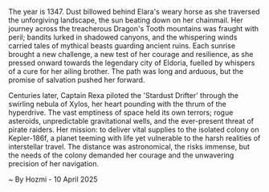 
The year is 1347.  Dust billowed behind Elara's weary horse as she traversed the unforgiving landscape, the sun beating down on her chainmail.  Her journey across the treacherous Dragon's Tooth mountains was fraught with peril; bandits lurked in shadowed canyons, and the whispering winds carried tales of mythical beasts guarding ancient ruins.  Each sunrise brought a new challenge, a new test of her courage and resilience, as she pressed onward towards the legendary city of Eldoria, fuelled by whispers of a cure for her ailing brother. The path was long and arduous, but the promise of salvation pushed her forward.


Centuries later, Captain Rexa piloted the 'Stardust Drifter' through the swirling nebula of Xylos, her heart pounding with the thrum of the hyperdrive.  The vast emptiness of space held its own terrors; rogue asteroids, unpredictable gravitational wells, and the ever-present threat of pirate raiders.  Her mission: to deliver vital supplies to the isolated colony on Kepler-186f, a planet teeming with life yet vulnerable to the harsh realities of interstellar travel.  The distance was astronomical, the risks immense, but the needs of the colony demanded her courage and the unwavering precision of her navigation.

~ By Hozmi - 10 April 2025
